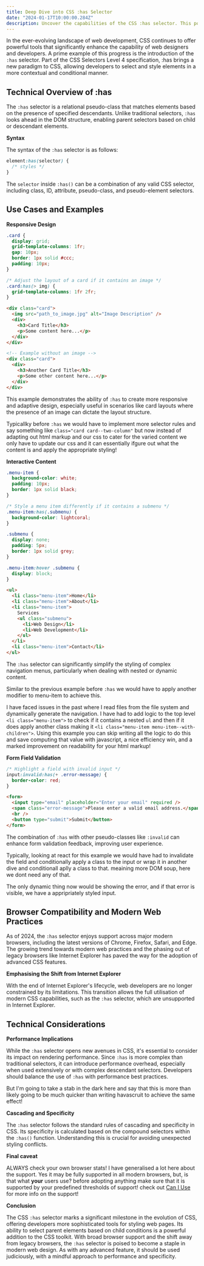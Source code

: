 ```yaml
---
title: Deep Dive into CSS :has Selector
date: "2024-01-17T10:00:00.284Z"
description: Uncover the capabilities of the CSS :has selector. This post delves into its uses, browser support, and impact on modern web design, offering essential insights for forward-thinking developers.
---
```


In the ever-evolving landscape of web development, CSS continues to offer powerful tools that significantly enhance the capability of web designers and developers. A prime example of this progress is the introduction of the `:has` selector. Part of the CSS Selectors Level 4 specification, :has brings a new paradigm to CSS, allowing developers to select and style elements in a more contextual and conditional manner.

## Technical Overview of :has

The `:has` selector is a relational pseudo-class that matches elements based on the presence of specified descendants. Unlike traditional selectors, `:has` looks ahead in the DOM structure, enabling parent selectors based on child or descendant elements.

**Syntax**

The syntax of the `:has` selector is as follows:

```css
element:has(selector) {
  /* styles */
}
```

The `selector` inside `:has()` can be a combination of any valid CSS selector, including class, ID, attribute, pseudo-class, and pseudo-element selectors.

## Use Cases and Examples

**Responsive Design**

```css
.card {
  display: grid;
  grid-template-columns: 1fr;
  gap: 10px;
  border: 1px solid #ccc;
  padding: 10px;
}

/* Adjust the layout of a card if it contains an image */
.card:has(> img) {
  grid-template-columns: 1fr 2fr;
}
```

```html
<div class="card">
  <img src="path_to_image.jpg" alt="Image Description" />
  <div>
    <h3>Card Title</h3>
    <p>Some content here...</p>
  </div>
</div>

<!-- Example without an image -->
<div class="card">
  <div>
    <h3>Another Card Title</h3>
    <p>Some other content here...</p>
  </div>
</div>
```

This example demonstrates the ability of `:has` to create more responsive and adaptive design, especially useful in scenarios like card layouts where the presence of an image can dictate the layout structure.

Typicallky before `:has` we would have to implement more selector rules and say something like `class="card card--two-column"` but now instead of adapting out html markup and our css to cater for the varied content we only have to update our css and it can essentially ifgure out what the content is and apply the appropriate styling!

**Interactive Content**

```css
.menu-item {
  background-color: white;
  padding: 10px;
  border: 1px solid black;
}

/* Style a menu item differently if it contains a submenu */
.menu-item:has(.submenu) {
  background-color: lightcoral;
}

.submenu {
  display: none;
  padding: 5px;
  border: 1px solid grey;
}

.menu-item:hover .submenu {
  display: block;
}
```

```html
<ul>
  <li class="menu-item">Home</li>
  <li class="menu-item">About</li>
  <li class="menu-item">
    Services
    <ul class="submenu">
      <li>Web Design</li>
      <li>Web Development</li>
    </ul>
  </li>
  <li class="menu-item">Contact</li>
</ul>
```

The `:has` selector can significantly simplify the styling of complex navigation menus, particularly when dealing with nested or dynamic content.

Similar to the previous example before `:has` we would have to apply another modifier to menu-item to achieve this.

I have faced issues in the past where I read files from the file system and dynamically generate the navigation. I have had to add logic to the top level `<li class="menu-item">` to check if it contains a nested `ul` and then if it does apply another class making it `<li class="menu-item menu-item--with-children">`. Using this example you can skip writing all the logic to do this and save computing that value with javascript, a nice efficiency win, and a marked improvement on readability for your html markup!

**Form Field Validation**

```css
/* Highlight a field with invalid input */
input:invalid:has(+ .error-message) {
  border-color: red;
}
```

```html
<form>
  <input type="email" placeholder="Enter your email" required />
  <span class="error-message">Please enter a valid email address.</span>
  <br />
  <button type="submit">Submit</button>
</form>
```

The combination of `:has` with other pseudo-classes like `:invalid` can enhance form validation feedback, improving user experience.

Typically, looking at react for this example we would have had to invalidate the field and conditionally apply a class to the input or wrap it in another dive and conditionall aplly a class to that. meaining more DOM soup, here we dont need any of that.

The only dynamic thing now would be showing the error, and if that error is visible, we have a appripriately styled input.

## Browser Compatibility and Modern Web Practices

As of 2024, the `:has` selector enjoys support across major modern browsers, including the latest versions of Chrome, Firefox, Safari, and Edge. The growing trend towards modern web practices and the phasing out of legacy browsers like Internet Explorer has paved the way for the adoption of advanced CSS features.

**Emphasising the Shift from Internet Explorer**

With the end of Internet Explorer's lifecycle, web developers are no longer constrained by its limitations. This transition allows the full utilisation of modern CSS capabilities, such as the `:has` selector, which are unsupported in Internet Explorer.

## Technical Considerations

**Performance Implications**

While the `:has` selector opens new avenues in CSS, it's essential to consider its impact on rendering performance. Since `:has` is more complex than traditional selectors, it can introduce performance overhead, especially when used extensively or with complex descendant selectors. Developers should balance the use of `:has` with performance best practices.

But I'm going to take a stab in the dark here and say that this is more than likely going to be much quicker than writing havascruit to achieve the same effect!

**Cascading and Specificity**

The `:has` selector follows the standard rules of cascading and specificity in CSS. Its specificity is calculated based on the compound selectors within the `:has()` function. Understanding this is crucial for avoiding unexpected styling conflicts.

**Final caveat**

ALWAYS check your own browser stats! I have generalised a lot here about the support. Yes it may be fully supported in all modern browsers, but, is that what **your** users use? before adopting anything make sure that it is supported by your predefined thresholds of support! check out [Can I Use](https://caniuse.com/css-has) for more info on the support!

**Conclusion**

The CSS `:has` selector marks a significant milestone in the evolution of CSS, offering developers more sophisticated tools for styling web pages. Its ability to select parent elements based on child conditions is a powerful addition to the CSS toolkit. With broad browser support and the shift away from legacy browsers, the `:has` selector is poised to become a staple in modern web design. As with any advanced feature, it should be used judiciously, with a mindful approach to performance and specificity.

